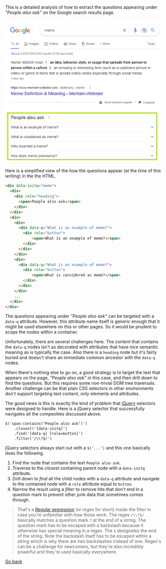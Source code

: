 This is a detailed analysis of how to extract the questions appearing under *"People also ask"* on the Google search results page.

<kbd><img src="images/google-search-3.png" /></kbd>

Here is a simplified view of the how the questions appear (at the time of this writing) in the the HTML.

```html
<div data-initq="meme">
  <div>
    <div role="heading">
      <span>People also ask</span>
    </div>
  </div>
  <div>
    <div>
      <div data-q="What is an example of meme?">
        <div role="button">
            <span>What is an example of meme?</span>
        </div>
      </div>
    </div>
    <div>
      <div data-q="What is an example of meme?">
        <div role="button">
            <span>What is considered as meme?</span>
        </div>
      </div>
    </div>
    ...
  </div>
</div>
```

The questions appearing under *"People also ask"* can be targeted with a `data-q` attribute. However, this attribute name itself is generic enough that it might be used elsewhere on this or other pages. So it would be prudent to scope the nodes within a container.

Unfortunately, there are several challenges here. The content that contains the `data-q` nodes isn't as decorated with attributes that have nice semantic meaning as is typically the case. Also there is a `heading` node but it's fairly buried and doesn't share an immediate common ancestor with the `data-q` nodes.

When there's nothing else to go on, a good strategy is to target the text that appears on the page, *"People also ask"* in this case, and then drill down to find the questions. But this requires some non-trivial DOM tree traversals. Another challenge can be that plain CSS selectors in other environments don't support targeting text content, only elements and attributes.

The good news is this is exactly the kind of problem that [jQuery](https://en.wikipedia.org/wiki/JQuery) selectors were designed to handle. Here is a jQuery selector that successfully navigates all the compexities discussed above.

```
$('span:contains("People also ask")')
    .closest('[data-initq]')
    .find('[data-q] [role=button]')
    .filter('/\\?$/')
```

jQuery selectors always start out with a `$('...')` and this one basically does the following.
1. Find the node that contains the text `People also ask`.
2. Traverse to the *closest* containing parent node with a `data-initq` attribute.
3. Drill down to *find* all the child nodes with a `data-q` attribute and navigate to the contained node with a `role` attribute equal to `button`.
4. Narrow the result using a *filter* to remove hits that don't end in a question mark to prevent other junk data that sometimes comes through.
> That's a [Regular expression](https://developer.mozilla.org/en-US/docs/Web/JavaScript/Guide/Regular_Expressions) (or *regex* for short) inside the filter in case you're unfamiliar with how those work. The regex `/\\?$/` basically matches a question mark `?` at the end of a string. The question mark has to be escaped with a backslash because it otherwise has special meaning in a regex. The `$` designates the end of the string. Note the backslash itself has to be escaped within a string which is why there are two backslashes instead of one. Regex's can be a challenge for newcomers, but they're also incredibly powerful and they're used basically everywhere.

[Go back](google-search-3.md)
